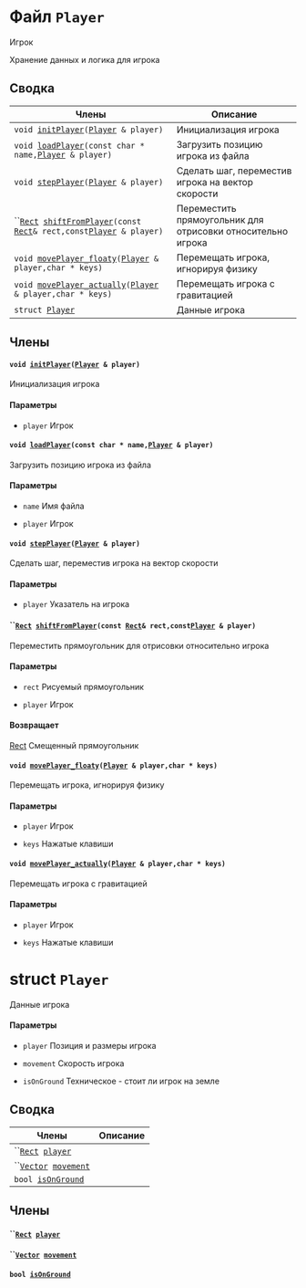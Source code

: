 # Файл `Player` 

Игрок

Хранение данных и логика для игрока

## Сводка

 Члены                          | Описание                                    
--------------------------------|---------------------------------------------
`void `[`initPlayer`](#group__Player__1gaa88321e40a5c1289e1ac1ee071bd6c26)`(`[`Player`](api/Player.md#structPlayer)` & player)`            | Инициализация игрока
`void `[`loadPlayer`](#group__Player__1ga9fc767b327b377971a03517583f82deb)`(const char * name,`[`Player`](api/Player.md#structPlayer)` & player)`            | Загрузить позицию игрока из файла
`void `[`stepPlayer`](#group__Player__1ga8eacf65dd6a9d2f194df0b6943b1f0e8)`(`[`Player`](api/Player.md#structPlayer)` & player)`            | Сделать шаг, переместив игрока на вектор скорости
``[`Rect`](api/Rect.md#structRect)` `[`shiftFromPlayer`](#group__Player__1ga1bde9968cde20acbfd517a4556825e1f)`(const `[`Rect`](api/Rect.md#structRect)` & rect,const `[`Player`](api/Player.md#structPlayer)` & player)`            | Переместить прямоугольник для отрисовки относительно игрока
`void `[`movePlayer_floaty`](#group__Player__1ga7faa502fa75bea27628dffc3bb6c522a)`(`[`Player`](api/Player.md#structPlayer)` & player,char * keys)`            | Перемещать игрока, игнорируя физику
`void `[`movePlayer_actually`](#group__Player__1gaf5e504afdbcb319ef32ec2fbfd610ee0)`(`[`Player`](api/Player.md#structPlayer)` & player,char * keys)`            | Перемещать игрока с гравитацией
`struct `[`Player`](#structPlayer) | Данные игрока

## Члены  

#### `void `[`initPlayer`](#group__Player__1gaa88321e40a5c1289e1ac1ee071bd6c26)`(`[`Player`](api/Player.md#structPlayer)` & player)` 

Инициализация игрока

#### Параметры
* `player` Игрок

#### `void `[`loadPlayer`](#group__Player__1ga9fc767b327b377971a03517583f82deb)`(const char * name,`[`Player`](api/Player.md#structPlayer)` & player)` 

Загрузить позицию игрока из файла

#### Параметры
* `name` Имя файла 

* `player` Игрок

#### `void `[`stepPlayer`](#group__Player__1ga8eacf65dd6a9d2f194df0b6943b1f0e8)`(`[`Player`](api/Player.md#structPlayer)` & player)` 

Сделать шаг, переместив игрока на вектор скорости

#### Параметры
* `player` Указатель на игрока

#### ``[`Rect`](api/Rect.md#structRect)` `[`shiftFromPlayer`](#group__Player__1ga1bde9968cde20acbfd517a4556825e1f)`(const `[`Rect`](api/Rect.md#structRect)` & rect,const `[`Player`](api/Player.md#structPlayer)` & player)` 

Переместить прямоугольник для отрисовки относительно игрока

#### Параметры
* `rect` Рисуемый прямоугольник 

* `player` Игрок 

#### Возвращает
[Rect](api/Rect.md#structRect) Смещенный прямоугольник

#### `void `[`movePlayer_floaty`](#group__Player__1ga7faa502fa75bea27628dffc3bb6c522a)`(`[`Player`](api/Player.md#structPlayer)` & player,char * keys)` 

Перемещать игрока, игнорируя физику

#### Параметры
* `player` Игрок 

* `keys` Нажатые клавиши

#### `void `[`movePlayer_actually`](#group__Player__1gaf5e504afdbcb319ef32ec2fbfd610ee0)`(`[`Player`](api/Player.md#structPlayer)` & player,char * keys)` 

Перемещать игрока с гравитацией

#### Параметры
* `player` Игрок 

* `keys` Нажатые клавиши

# struct `Player` 

Данные игрока

#### Параметры
* `player` Позиция и размеры игрока 

* `movement` Скорость игрока 

* `isOnGround` Техническое - стоит ли игрок на земле

## Сводка

 Члены                          | Описание                                    
--------------------------------|---------------------------------------------
``[`Rect`](api/Rect.md#structRect)` `[`player`](#structPlayer_1a9a0a30489d205ce5590e033993b9d741) | 
``[`Vector`](api/Rect.md#structVector)` `[`movement`](#structPlayer_1a0383c32a86073c3ea11637456eeac266) | 
`bool `[`isOnGround`](#structPlayer_1a6b62343db258d946aadb58447fe6bed9) | 

## Члены  

#### ``[`Rect`](api/Rect.md#structRect)` `[`player`](#structPlayer_1a9a0a30489d205ce5590e033993b9d741) 

#### ``[`Vector`](api/Rect.md#structVector)` `[`movement`](#structPlayer_1a0383c32a86073c3ea11637456eeac266) 

#### `bool `[`isOnGround`](#structPlayer_1a6b62343db258d946aadb58447fe6bed9) 

